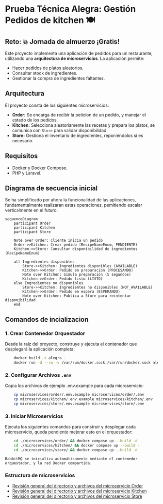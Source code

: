 # Prueba Técnica Alegra: Gestión Pedidos de kitchen 🍽️
## Reto: 💥 Jornada de almuerzo ¡Gratis!

Este proyecto implementa una aplicación de pedidos para un restaurante, utilizando una **arquitectura de microservicios**. La aplicación permite:
- Hacer pedidos de platos aleatorios.
- Consultar stock de ingredientes.
- Gestionar la compra de ingredientes faltantes.

## Arquitectura
El proyecto consta de los siguientes microservicios:
- **Order:** Se encarga de recibir la peticion de un pedido, y manejar el estado de los pedidos.
- **Kitchen:** Selecciona aleatoriamente las recetas y prepara los platos, se comunica con `Store` para validar disponibilidad.
- **Store:** Gestiona el inventario de ingredientes, reponiéndolos si es necesario.

## Requisitos
- Docker y Docker Compose.
- PHP y Laravel.

## Diagrama de secuencia inicial
Se ha simplificado por ahora la funcionalidad de las aplicaciones, fundamentalmente realizaran estas operaciones, pemitiendo escalar verticalmente en el futuro.
```mermaid
sequenceDiagram
    participant Order
    participant Kitchen
    participant Store

    Note over Order: Cliente inicia un pedido
    Order->>Kitchen: Crear pedido (RecipeNameEnum, PENDIENTE)
    Kitchen->>Store: Consultar disponibilidad de ingredientes (RecipeNameEnum)

    alt Ingredientes disponibles
        Store->>Kitchen: Ingredientes disponibles (AVAILABLE)
        Kitchen->>Order: Pedido en preparación (PROCESANDO)
        Note over Kitchen: Simula preparación (5 segundos)
        Kitchen->>Order: Pedido listo (LISTO)
    else Ingredientes no disponibles
        Store->>Kitchen: Ingredientes no disponibles (NOT_AVAILABLE)
        Kitchen->>Order: Pedido en espera (ESPERANDO)
        Note over Kitchen: Publica a Store para reintentar disponibilidad
    end
```

## Comandos de incializacion

### 1. Crear Contenedor Orquestador
Desde la raíz del proyecto, construye y ejecuta el contenedor que desplegará la aplicación completa:
```bash
    docker build -t alegra .
    docker run -d --rm -v /var/run/docker.sock:/var/run/docker.sock alegra
```
### 2. Configurar Archivos `.env`
Copia los archivos de ejemplo .env.example para cada microservicio:
```bash
    cp microservices/order/.env.example microservices/order/.env
    cp microservices/kitchen/.env.example microservices/kitchen/.env
    cp microservices/store/.env.example microservices/store/.env
```
### 3. Iniciar Microservicios
Ejecuta los siguientes comandos para construir y desplegar cada microservicio, queda pendiente mejorar esto en el orquestador:
```bash
    cd ./microservices/order/ && docker compose up --build -d
    cd ./microservices/kitchen/ && docker compose up --build -
    cd ./microservices/store/ && docker compose up --build -d
```
    RabbitMQ se inicializa automáticamente mediante el contenedor orquestador, y la red Docker compartida.


### Estructura de microservicios
- [Revisión general del directorio y archivos del microservicio Order](microservices/order/docs/project-structure.md)
- [Revisión general del directorio y archivos del microservicio Kitchen](microservices/kitchen/docs/project-structure.md)
- [Revisión general del directorio y archivos del microservicio Store](microservices/store/docs/project-structure.md)